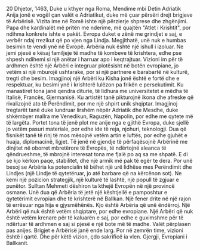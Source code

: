 20 Dhjetor, 1463, Duke u kthyer nga Roma, Mendime mbi Detin Adriatik
Anija jonë e vogël çan valët e Adriatikut, duke më çuar përsëri drejt brigjeve të Arbërisë. Vizita ime në Romë ishte një përzierje shprese dhe zhgënjimi. Papa dhe kardinalët më pritën me nderime, më quajtën "Atlet i Krishtit", por ndihma konkrete ishte e pakët. Evropa duket e zënë me grindjet e saj, e verbër ndaj rrezikut që po vjen nga Lindja.
Megjithatë, unë nuk e humbas besimin te vendi ynë në Evropë. Arbëria nuk është një ishull i izoluar. Ne jemi pjesë e kësaj familjeje të madhe të kombeve të krishtera, edhe pse shpesh ndihemi si një anëtar i harruar apo i keqtrajtuar. Vizioni im për të ardhmen është një Arbëri e integruar plotësisht në botën evropiane, jo vetëm si një mburojë ushtarake, por si një partnere e barabartë në kulturë, tregti dhe besim.
Imagjinoj një Arbëri ku Kisha jonë është e fortë dhe e respektuar, ku besimi ynë i krishterë lulëzon pa frikën e persekutimit. Ku manastiret tona janë qendra diturie, të lidhura me universitetet e mëdha të Italisë, Francës, Gjermanisë. Ku artistët tanë pikturojnë ikona dhe afreske që rivalizojnë ato të Perëndimit, por me një shpirt unik shqiptar.
Imagjinoj tregtarët tanë duke lundruar lirshëm nëpër Adriatik dhe Mesdhe, duke shkëmbyer mallra me Venedikun, Raguzën, Napolin, por edhe me qytete më të largëta. Portet tona të jenë plot me anije nga e gjithë Evropa, duke sjellë jo vetëm pasuri materiale, por edhe ide të reja, njohuri, teknologji.
Dua që fisnikët tanë të rinj të mos mësojnë vetëm artin e luftës, por edhe gjuhët e huaja, diplomacinë, ligjet. Të jenë në gjendje të përfaqësojnë Arbërinë me dinjitet në oborret mbretërore të Evropës, të ndërtojnë aleanca të qëndrueshme, të mbrojnë interesat tona me fjalë po aq sa me shpatë.
E di se kjo kërkon paqe, stabilitet, dhe një armik më pak të egër te dera. Por unë besoj se Arbëria ka potencialin të bëhet një urë lidhëse mes Perëndimit dhe Lindjes (një Lindje të qytetëruar, jo atë barbare që na kërcënon sot). Ne kemi një pozicion strategjik, një kulturë të lashtë, një popull të zgjuar e punëtor.
Sulltan Mehmeti dëshiron ta kthejë Evropën në një provincë osmane. Unë dua që Arbëria të jetë një kështjellë e pamposhtur e qytetërimit evropian dhe të krishterë në Ballkan. Një fener drite në një rajon të errësuar nga hija e gjysmëhënës.
Kjo është Arbëria që unë ëndërroj. Një Arbëri që nuk është vetëm shqiptare, por edhe evropiane. Një Arbëri që nuk është vetëm krenare për të kaluarën e saj, por edhe e guximshme për të ndërtuar të ardhmen e saj si pjesë e një bote më të madhe.
Valët përplasen pas anijes. Brigjet e Arbërisë janë ende larg. Por në zemrën time, vizioni është i qartë. Dhe për këtë vizion, çdo sakrificë ia vlen.
Gjergji, Evropiani i Ballkanit.